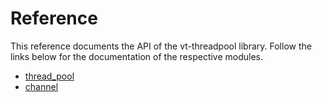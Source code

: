 Reference
=========

This reference documents the API of the vt-threadpool library. Follow the links below for the documentation of the respective modules.

- [thread_pool](thread_pool/readme.md#top)
- [channel](channel/readme.md#top)
